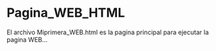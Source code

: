# Pagina_WEB_HTML

El archivo Miprimera_WEB.html es la pagina principal para ejecutar la pagina WEB...
